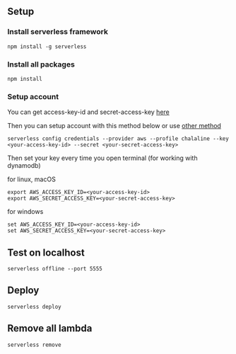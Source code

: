 ## Setup
### Install serverless framework
```
npm install -g serverless
```

### Install all packages
```
npm install
```

### Setup account
You can get access-key-id and secret-access-key [here](https://console.aws.amazon.com/iam/home?region=ap-southeast-1#/security_credentials)

Then you can setup account with this method below or use [other method](https://serverless.com/framework/docs/providers/aws/cli-reference/config-credentials/)
```
serverless config credentials --provider aws --profile chalaline --key <your-access-key-id> --secret <your-secret-access-key>
```

Then set your key every time you open terminal (for working with dynamodb)


for linux, macOS
```
export AWS_ACCESS_KEY_ID=<your-access-key-id>
export AWS_SECRET_ACCESS_KEY=<your-secret-access-key>
```

for windows
```
set AWS_ACCESS_KEY_ID=<your-access-key-id>
set AWS_SECRET_ACCESS_KEY=<your-secret-access-key>
```

## Test on localhost
```
serverless offline --port 5555
```

## Deploy
```
serverless deploy
```

## Remove all lambda
```
serverless remove
```